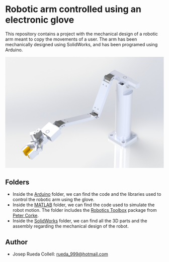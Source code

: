 # Robotic arm controlled using an electronic glove

This repository contains a project with the mechanical design of a robotic arm meant to copy the movements of a user.
The arm has been mechanically designed using SolidWorks, and has been programed using Arduino.


![Render](render.jpg)


## Folders
* Inside the [Arduino](Arduino) folder, we can find the code and the libraries used to control the robotic arm using the glove.
* Inside the [MATLAB](MATLAB) folder, we can find the code used to simulate the robot motion. The folder includes the [Robotics Toolbox](https://petercorke.com/toolboxes/robotics-toolbox/) package from [Peter Corke](https://github.com/petercorke).
* Inside the [SolidWorks](SolidWorks) folder, we can find all the 3D parts and the assembly regarding the mechanical design of the robot.


## Author
* Josep Rueda Collell: rueda_999@hotmail.com


